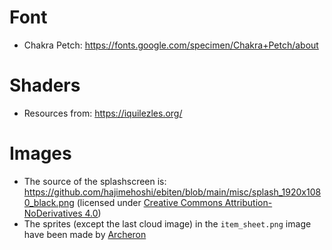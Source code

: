 # Font

- Chakra Petch: https://fonts.google.com/specimen/Chakra+Petch/about

# Shaders

- Resources from: https://iquilezles.org/

# Images

- The source of the splashscreen is: https://github.com/hajimehoshi/ebiten/blob/main/misc/splash_1920x1080_black.png (licensed under [Creative Commons Attribution-NoDerivatives 4.0](https://creativecommons.org/licenses/by-nd/4.0/))
- The sprites (except the last cloud image) in the `item_sheet.png` image have been made by [Archeron](https://github.com/Archeron-210)